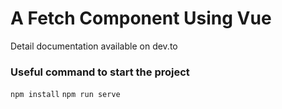 # A Fetch Component Using Vue

Detail documentation available on dev.to


### Useful command to start the project
```npm install```
```npm run serve```
